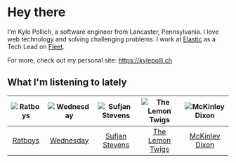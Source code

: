 # Hey there


I'm Kyle Pollich, a software engineer from Lancaster, Pennsylvania. I love web technology and solving challenging problems.
I work at [Elastic](https://www.elastic.co/) as a Tech Lead on [Fleet](https://www.elastic.co/guide/en/fleet/current/fleet-overview.html).

For more, check out my personal site: https://kylepolli.ch

## What I'm listening to lately

<!-- begin artists -->
  |![Ratboys](https://i.scdn.co/image/ab6761610000f17804eddff1ed28df0065c09448)|![Wednesday](https://i.scdn.co/image/ab6761610000f1786be7d750f449d0e04196e179)|![Sufjan Stevens](https://i.scdn.co/image/ab6761610000f178b80dd6b23c5c04d62d9aa0c6)|![The Lemon Twigs](https://i.scdn.co/image/ab6761610000f1788004d3184eb89db0618772ed)|![McKinley Dixon](https://i.scdn.co/image/ab6761610000f178e4a9b5dab09a056e59997b47)|
  |:---:|:---:|:---:|:---:|:---:|
  |[Ratboys](https://open.spotify.com/artist/1SoBNpuC0N4nvaQFENS0qf)|[Wednesday](https://open.spotify.com/artist/4j7DrazfBZLLD0OrVoAtEe)|[Sufjan Stevens](https://open.spotify.com/artist/4MXUO7sVCaFgFjoTI5ox5c)|[The Lemon Twigs](https://open.spotify.com/artist/7eYZSXnQVCODCVmTV8Hk2T)|[McKinley Dixon](https://open.spotify.com/artist/5trjmXbxVZ8E68aVhj8Nko)|
<!-- end artists -->
